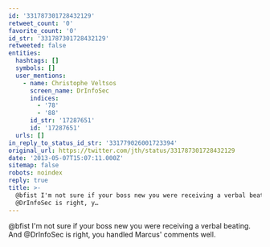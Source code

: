 ```yaml
---
id: '331787301728432129'
retweet_count: '0'
favorite_count: '0'
id_str: '331787301728432129'
retweeted: false
entities:
  hashtags: []
  symbols: []
  user_mentions:
    - name: Christophe Veltsos
      screen_name: DrInfoSec
      indices:
        - '78'
        - '88'
      id_str: '17287651'
      id: '17287651'
  urls: []
in_reply_to_status_id_str: '331779026001723394'
original_url: https://twitter.com/jth/status/331787301728432129
date: '2013-05-07T15:07:11.000Z'
sitemap: false
robots: noindex
reply: true
title: >-
  @bfist I'm not sure if your boss new you were receiving a verbal beating. And
  @DrInfoSec is right, y…
---
```


@bfist I'm not sure if your boss new you were receiving a verbal beating. And @DrInfoSec is right, you handled Marcus' comments well.